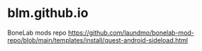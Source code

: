 # blm.github.io
BoneLab mods repo
https://github.com/laundmo/bonelab-mod-repo/blob/main/templates/install/quest-android-sideload.html

